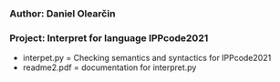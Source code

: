 ### Author: Daniel Olearčin
### Project: Interpret for language IPPcode2021
  - interpet.py = Checking semantics and syntactics for IPPcode2021
  - readme2.pdf = documentation for interpret.py

